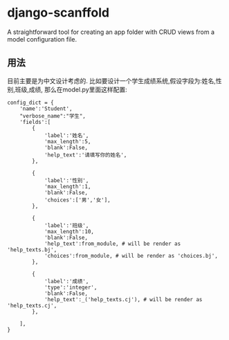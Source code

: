 # django-scanffold
A straightforward tool for creating an app folder with CRUD views from a model configuration file.
## 用法
目前主要是为中文设计考虑的. 比如要设计一个学生成绩系统,假设字段为:姓名,性别,班级,成绩, 那么在model.py里面这样配置:
```
config_dict = {
    'name':'Student', 
    "verbose_name":"学生", 
    'fields':[
        {
            'label':'姓名', 
            'max_length':5, 
            'blank':False,
            'help_text':'请填写你的姓名',
        }, 

        {
            'label':'性别', 
            'max_length':1, 
            'blank':False,
            'choices':['男','女'],
        }, 

        {
            'label':'班级', 
            'max_length':10, 
            'blank':False,
            'help_text':from_module, # will be render as 'help_texts.bj',
            'choices':from_module, # will be render as 'choices.bj',
        }, 

        {
            'label':'成绩',
            'type':'integer',
            'blank':False,
            'help_text':_('help_texts.cj'), # will be render as 'help_texts.cj',
        }, 
        
    ],  
}
```
